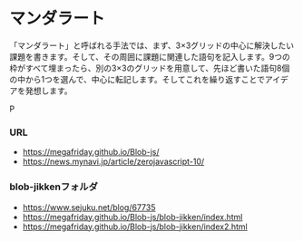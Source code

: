 # マンダラート
「マンダラート」と呼ばれる手法では、まず、3×3グリッドの中心に解決したい課題を書きます。そして、その周囲に課題に関連した語句を記入します。9つの枠がすべて埋まったら、別の3×3のグリッドを用意して、先ほど書いた語句8個の中から1つを選んで、中心に転記します。そしてこれを繰り返すことでアイデアを発想します。
  
P
### URL
- https://megafriday.github.io/Blob-js/
- https://news.mynavi.jp/article/zerojavascript-10/
  

### blob-jikkenフォルダ
- https://www.sejuku.net/blog/67735
- https://megafriday.github.io/Blob-js/blob-jikken/index.html
- https://megafriday.github.io/Blob-js/blob-jikken/index2.html
